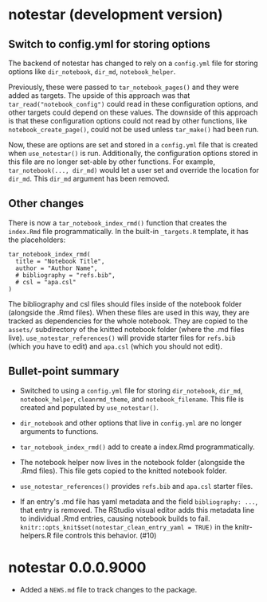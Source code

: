 # notestar (development version)

## Switch to config.yml for storing options

The backend of notestar has changed to rely on a `config.yml` file for
storing options like `dir_notebook`, `dir_md`, `notebook_helper`.

Previously, these were passed to `tar_notebook_pages()` and they were
added as targets. The upside of this approach was that
`tar_read("notebook_config")` could read in these configuration options,
and other targets could depend on these values. The downside of this
approach is that these configuration options could not read by other
functions, like `notebook_create_page()`, could not be used unless
`tar_make()` had been run.

Now, these are options are set and stored in a `config.yml` file that is
created when `use_notestar()` is run. Additionally, the configuration
options stored in this file are no longer set-able by other functions.
For example, `tar_notebook(..., dir_md)` would let a user set and
override the location for `dir_md`. This `dir_md` argument has been
removed.

## Other changes

There is now a `tar_notebook_index_rmd()` function that creates the
`index.Rmd` file programmatically. In the built-in `_targets.R`
template, it has the placeholders:

```
tar_notebook_index_rmd(
  title = "Notebook Title",
  author = "Author Name",
  # bibliography = "refs.bib",
  # csl = "apa.csl"
)
```

The bibliography and csl files should files inside of the notebook
folder (alongside the .Rmd files). When these files are used in this
way, they are tracked as dependencies for the whole notebook. They are
copied to the `assets/` subdirectory of the knitted notebook folder
(where the .md files live). `use_notestar_references()` will provide
starter files for `refs.bib` (which you have to edit) and `apa.csl`
(which you should not edit).


## Bullet-point summary

  - Switched to using a `config.yml` file for storing `dir_notebook`,
    `dir_md`, `notebook_helper`, `cleanrmd_theme`, and
    `notebook_filename`. This file is created and populated by
    `use_notestar()`.
    
  - `dir_notebook` and other options that live in `config.yml` are no
    longer arguments to functions.
    
  - `tar_notebook_index_rmd()` add to create a index.Rmd
    programmatically.
  
  - The notebook helper now lives in the notebook folder (alongside the
    .Rmd files). This file gets copied to the knitted notebook folder.
    
  - `use_notestar_references()` provides `refs.bib` and `apa.csl`
    starter files.
    
  - If an entry's .md file has yaml metadata and the field
    `bibliography: ...`, that entry is removed. The RStudio visual
    editor adds this metadata line to individual .Rmd entries, causing
    notebook builds to fail.
    `knitr::opts_knit$set(notestar_clean_entry_yaml = TRUE)` in the
    knitr-helpers.R file controls this behavior. (#10)




# notestar 0.0.0.9000

  - Added a `NEWS.md` file to track changes to the package.
